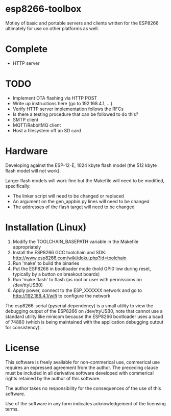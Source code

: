 # esp8266-toolbox
Motley of basic and portable servers and clients written for the ESP8266 ultimately for use on other platforms as well.

# Complete
* HTTP server

# TODO
* Implement OTA flashing via HTTP POST
 * Write up instructions here (go to 192.168.4.1, ...)
* Verify HTTP server implementation follows the RFCs
 * Is there a testing procedure that can be followed to do this?
* SMTP client
* MQTT/RabbitMQ client
* Host a filesystem off an SD card

# Hardware
Developing against the ESP-12-E, 1024 kbyte flash model (the 512 kbyte flash model will not work).

Larger flash models will work fine but the Makefile will need to be modified, specifically:
* The linker script will need to be changed or replaced
* An argument on the gen_appbin.py lines will need to be changed
* The addresses of the flash target will need to be changed

# Installation (Linux)
1. Modify the TOOLCHAIN_BASEPATH variable in the Makefile appropriately
1. Install the ESP8266 GCC toolchain and SDK: http://www.esp8266.com/wiki/doku.php?id=toolchain
1. Run 'make' to build the binaries
1. Put the ESP8266 in bootloader mode (hold GPI0 low during reset, typically by a button on breakout boards)
1. Run 'make flash' to flash (as root or user with permissions on /dev/ttyUSB0)
1. Apply power, connect to the ESP_XXXXXX network and go to http://192.168.4.1/wifi to configure the network

The esp8266-serial (pyserial dependency) is a small utility to view the debugging output of the ESP8266 on /dev/ttyUSB0,
note that cannot use a standard utility like minicom because the ESP8266 bootloader uses a baud of 74880
(which is being maintained with the application debugging output for consistency).


# License
This software is freely available for non-commerical use, commerical use requires an expressed agreement from the author.
The preceding clause must be included in all derivative software developed with commerical rights retained by the author of this software.

The author takes no responsibility for the consequences of the use of this software.

Use of the software in any form indicates acknowledgement of the licensing terms.
